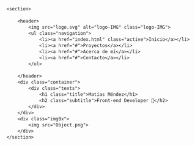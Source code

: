 <!DOCTYPE html>
<html lang="es">

<head>
    <meta charset="UTF-8">
    <title>Portfolio Matias Mendez</title>
    <link rel="stylesheet" href="styles.css">
</head>

<body>

    <section>

        <header>
            <img src="logo.svg" alt="logo-IMG" class="logo-IMG">
            <ul class="navigation">
                <li><a href="index.html" class="active">Inicio</a></li>
                <li><a href="#">Proyectos</a></li>
                <li><a href="#">Acerca de mí</a></li>
                <li><a href="#">Contacto</a></li>
            </ul>

        </header>
        <div class="container">
            <div class="texts">
                <h1 class="title">Matías Méndez</h1>
                <h2 class="subtitle">Front-end Developer 🧉</h2>
            </div>
        </div>
        <div class="imgBx">
            <img src="Object.png">
        </div>
    </section>

</body>

</html>
